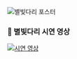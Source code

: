 
![별빛다리 포스터](https://github.com/user-attachments/assets/2a789724-1e3c-4aec-aaa6-87aa64345ee1)

### 🎥 별빛다리 시연 영상

[![시연 영상](https://img.youtube.com/vi/ikIy5DqPYYw/0.jpg)](https://www.youtube.com/watch?v=ikIy5DqPYYw&t=2s)
